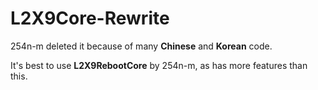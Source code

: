 # L2X9Core-Rewrite

254n-m deleted it because of many **Chinese** and **Korean** code.

It's best to use **L2X9RebootCore** by 254n-m, as has more features than this.
